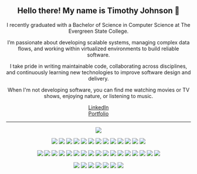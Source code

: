 <h2 align="center">Hello there! My name is Timothy Johnson 👋</h2>
<p align="center">I recently graduated with a Bachelor of Science in Computer Science at The Evergreen State College.</p>
<p align="center">I’m passionate about developing scalable systems, managing complex data flows, and working within virtualized environments to build reliable software.</p>
<p align="center">I take pride in writing maintainable code, collaborating across disciplines, and continuously learning new technologies to improve software design and delivery.</p>
<p align="center">When I'm not developing software, you can find me watching movies or TV shows, enjoying nature, or listening to music.</p>

<div align="center" style=n=>
  <a href="https://www.linkedin.com/in/mrtimmyj/" target="_blank">LinkedIn</a>
</div>

<div align="center">
  <a href="https://mrtimmyj.netlify.app/" target="_blank">Portfolio</a>
</div>

---

<p align="center">
<a href="https://github.com/MrTimmyJ"><img src="https://img.shields.io/github/followers/MrTimmyJ?style=social"></a>
</p>

<p align="center">
  <img src="https://img.shields.io/badge/LANGUAGES-blue">
  <img src="https://img.shields.io/badge/Go-grey">
  <img src="https://img.shields.io/badge/Python-grey">
  <img src="https://img.shields.io/badge/JAVA-grey">
  <img src="https://img.shields.io/badge/C-grey">
  <img src="https://img.shields.io/badge/C-Sharp-grey">
  <img src="https://img.shields.io/badge/Rust-grey"> 
  <img src="https://img.shields.io/badge/HTML-grey">
  <img src="https://img.shields.io/badge/CSS-grey">
  <img src="https://img.shields.io/badge/JavaScript-grey">
  <img src="https://img.shields.io/badge/SQL-grey">
  <img src="https://img.shields.io/badge/Bash-grey">
  <img src="https://img.shields.io/badge/GDScript-grey">
</p>

<p align="center">
  <img src="https://img.shields.io/badge/TECHNOLOGIES-blue">
  <img src="https://img.shields.io/badge/Linux/Unix-grey">
  <img src="https://img.shields.io/badge/Windows-grey">
  <img src="https://img.shields.io/badge/Android-grey">
  <img src="https://img.shields.io/badge/Databases(SQL, NoSQL)-grey">
  <img src="https://img.shields.io/badge/REST APIs-grey">
  <img src="https://img.shields.io/badge/Node.js-grey"> 
  <img src="https://img.shields.io/badge/Gin-grey">
  <img src="https://img.shields.io/badge/NGINX-grey">
  <img src="https://img.shields.io/badge/Docker-grey">
  <img src="https://img.shields.io/badge/Splunk-grey">
  <img src="https://img.shields.io/badge/System Design-grey">
  <img src="https://img.shields.io/badge/Quality Assurance-grey">
  <img src="https://img.shields.io/badge/Troubleshooting-grey">
  <img src="https://img.shields.io/badge/Documentation-grey">
  <img src="https://img.shields.io/badge/Version Control-grey">
  <img src="https://img.shields.io/badge/Agile Workflows-grey">
</p>

<p align="center">
  <img src="https://img.shields.io/badge/SOFT SKILLS-blue">
  <img src="https://img.shields.io/badge/Problem Solving-grey">
  <img src="https://img.shields.io/badge/Collaboration-grey">
  <img src="https://img.shields.io/badge/Communication-grey">
  <img src="https://img.shields.io/badge/Adaptability-grey">
  <img src="https://img.shields.io/badge/Self-Motivated-grey">
  <img src="https://img.shields.io/badge/Time Management-grey"> 
</p>

<!--p align=center>  
  <img align=center src="https://github-readme-stats.vercel.app/api?username=MrTimmyJ&show_icons=true&theme=radical">
</p-->
